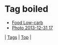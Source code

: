 <!--
title: Tag boiled
date: 2020-06-28T15:26:59.062Z
tags:
-->
# Tag boiled

 * [Food Low-carb](67362647877.md)
 * [Photo 2013-12-31 17](71763593121.md)

| [Tags](tags.md) | [Top](index.md) |

